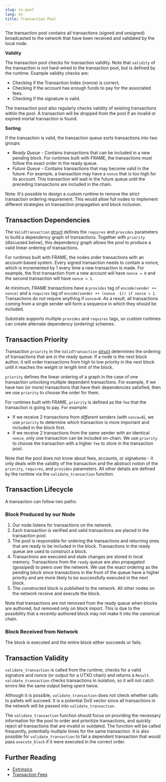 ```yaml
---
slug: tx-pool
lang: en
title: Transaction Pool
---
```


The transaction pool contains all transactions (signed and unsigned) broadcasted to the network that
have been received and validated by the local node.

**Validity**

The transaction pool checks for transaction validity. Note that `validity` of the transaction is not
hard-wired to the transaction pool, but is defined by the runtime. Example validity checks are:

- Checking if the Transaction Index (nonce) is correct.
- Checking if the account has enough funds to pay for the associated fees.
- Checking if the signature is valid.

The transaction pool also regularly checks validity of existing transactions within the pool. A
transaction will be dropped from the pool if an invalid or expired mortal transaction is found.

**Sorting**

If the transaction is valid, the transaction queue sorts transactions into two groups:

- _Ready Queue_ - Contains transactions that can be included in a new pending block. For runtimes
  built with FRAME, the transactions must follow the exact order in the ready queue.
- _Future Queue_ - Contains transactions that may become valid in the future. For example, a
  transaction may have a `nonce` that is too high for its account. This transaction will wait in the
  future queue until the preceding transactions are included in the chain.

Note: It's possible to design a custom runtime to remove the strict transaction ordering
requirement. This would allow full nodes to implement different strategies on transaction
propagation and block inclusion.

## Transaction Dependencies

The `ValidTransaction`
[struct](https://crates.parity.io/sp_runtime/transaction_validity/struct.ValidTransaction.html)
defines the `requires` and `provides` parameters to build a dependency graph of transactions.
Together with `priority` (discussed below), this dependency graph allows the pool to produce a valid
linear ordering of transactions.

For runtimes built with FRAME, the nodes order transactions with an account-based system. Every
signed transaction needs to contain a nonce, which is incremented by 1 every time a new transaction
is made. For example, the first transaction from a new account will have `nonce = 0` and the second
transaction will have `nonce = 1`.

At minimum, FRAME transactions have a `provides` tag of `encode(sender ++ nonce)` and a `requires`
tag of `encode(sender ++ (nonce -1)) if nonce > 1`. Transactions do not require anything if
`nonce=0`. As a result, all transactions coming from a single sender will form a sequence in which
they should be included.

Substrate supports multiple `provides` and `requires` tags, so custom runtimes can create alternate
dependency (ordering) schemes.

## Transaction Priority

Transaction `priority` in the `ValidTransaction`
[struct](https://crates.parity.io/sp_runtime/transaction_validity/struct.ValidTransaction.html)
determines the ordering of transactions that are in the ready queue. If a node is the next block
author, it will order transactions from high to low priority in the next block until it reaches the
weight or length limit of the block.

`priority` defines the linear ordering of a graph in the case of one transaction unlocking multiple
dependent transactions. For example, if we have two (or more) transactions that have their
dependencies satisfied, then we use `priority` to choose the order for them.

For runtimes built with FRAME, `priority` is defined as the `fee` that the transaction is going to
pay. For example:

- If we receive 2 transactions from _different_ senders (with `nonce=0`), we use `priority` to
  determine which transaction is more important and included in the block first.
- If we receive 2 transactions from the _same_ sender with an identical `nonce`, only one
  transaction can be included on-chain. We use `priority` to choose the transaction with a higher
  `fee` to store in the transaction pool.

Note that the pool does not know about fees, accounts, or signatures - it only deals with the
validity of the transaction and the abstract notion of the `priority`, `requires`, and `provides`
parameters. All other details are defined by the runtime via the `validate_transaction` function.

## Transaction Lifecycle

A transaction can follow two paths:

### Block Produced by our Node

1. Our node listens for transactions on the network.
2. Each transaction is verified and valid transactions are placed in the transaction pool.
3. The pool is responsible for ordering the transactions and returning ones that are ready to be
   included in the block. Transactions in the ready queue are used to construct a block.
4. Transactions are executed and state changes are stored in local memory. Transactions from the
   `ready` queue are also propagated (gossiped) to peers over the network. We use the exact ordering
   as the pending block since transactions in the front of the queue have a higher priority and are
   more likely to be successfully executed in the next block.
5. The constructed block is published to the network. All other nodes on the network receive and
   execute the block.

Note that transactions are not removed from the ready queue when blocks are authored, but removed
_only_ on block import. This is due to the possibility that a recently-authored block may not make
it into the canonical chain.

### Block Received from Network

The block is executed and the entire block either succeeds or fails.

## Transaction Validity

`validate_transaction` is called from the runtime, checks for a valid signature and nonce (or output
for a UTXO chain) and returns a `Result`. `validate_transaction` checks transactions in isolation,
so it will not catch errors like the same output being spent twice.

Although it is possible, `validate_transaction` does not check whether calls to pallets will
succeed. It is a potential DoS vector since all transactions in the network will be passed into
`validate_transaction`.

The `validate_transaction` function should focus on providing the necessary information for the pool
to order and prioritize transactions, and quickly reject all transactions that are invalid or
outdated. The function will be called frequently, potentially multiple times for the same
transaction. It is also possible for `validate_transaction` to fail a dependent transaction that
would pass `execute_block` if it were executed in the correct order.

## Further Reading

- [Extrinsics](extrinsics)
- [Transaction Fees](../runtime/fees)
